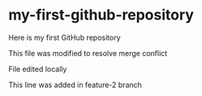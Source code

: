 # my-first-github-repository
Here is my first GitHub repository

This file was modified to resolve merge conflict

File edited locally

This line was added in feature-2 branch